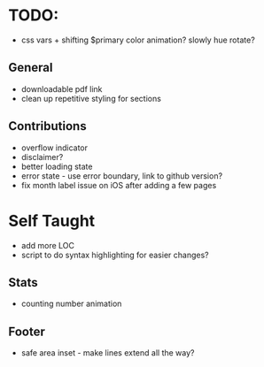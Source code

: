 # TODO:

- css vars + shifting $primary color animation? slowly hue rotate?

## General

- downloadable pdf link
- clean up repetitive styling for sections

## Contributions

- overflow indicator
- disclaimer?
- better loading state
- error state - use error boundary, link to github version?
- fix month label issue on iOS after adding a few pages

# Self Taught

- add more LOC
- script to do syntax highlighting for easier changes?

## Stats

- counting number animation

## Footer

- safe area inset - make lines extend all the way?

